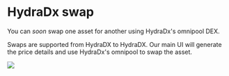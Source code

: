 # HydraDx swap

You can *soon* swap one asset for another using HydraDx's omnipool DEX.   


Swaps are supported from HydraDX to HydraDX.
Our main UI will generate the price details and use HydraDx's omnipool to swap the asset.  

![](/img/swaphdx.png)

